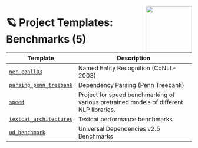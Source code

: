 <a href="https://explosion.ai"><img src="https://explosion.ai/assets/img/logo.svg" width="125" height="125" align="right" /></a>

# 🪐 Project Templates: Benchmarks (5)

| Template | Description |
| --- | --- |
| [`ner_conll03`](ner_conll03) | Named Entity Recognition (CoNLL-2003) |
| [`parsing_penn_treebank`](parsing_penn_treebank) | Dependency Parsing (Penn Treebank) |
| [`speed`](speed) | Project for speed benchmarking of various pretrained models of different NLP libraries. |
| [`textcat_architectures`](textcat_architectures) | Textcat performance benchmarks |
| [`ud_benchmark`](ud_benchmark) | Universal Dependencies v2.5 Benchmarks |